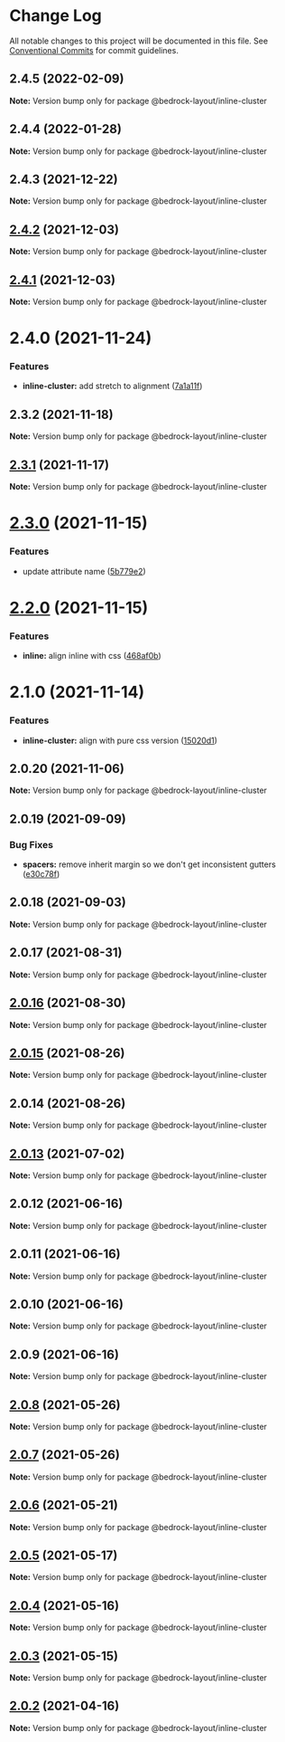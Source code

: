 # Change Log

All notable changes to this project will be documented in this file.
See [Conventional Commits](https://conventionalcommits.org) for commit guidelines.

## 2.4.5 (2022-02-09)

**Note:** Version bump only for package @bedrock-layout/inline-cluster





## 2.4.4 (2022-01-28)

**Note:** Version bump only for package @bedrock-layout/inline-cluster





## 2.4.3 (2021-12-22)

**Note:** Version bump only for package @bedrock-layout/inline-cluster





## [2.4.2](https://github.com/Bedrock-Layouts/Bedrock/compare/@bedrock-layout/inline-cluster@2.4.1...@bedrock-layout/inline-cluster@2.4.2) (2021-12-03)

**Note:** Version bump only for package @bedrock-layout/inline-cluster





## [2.4.1](https://github.com/Bedrock-Layouts/Bedrock/compare/@bedrock-layout/inline-cluster@2.4.0...@bedrock-layout/inline-cluster@2.4.1) (2021-12-03)

**Note:** Version bump only for package @bedrock-layout/inline-cluster





# 2.4.0 (2021-11-24)


### Features

* **inline-cluster:** add stretch to alignment ([7a1a11f](https://github.com/Bedrock-Layouts/Bedrock/commit/7a1a11fb55b54c6cf2c459e04aaa30b132f11c6d))





## 2.3.2 (2021-11-18)

**Note:** Version bump only for package @bedrock-layout/inline-cluster





## [2.3.1](https://github.com/Bedrock-Layouts/Bedrock/compare/@bedrock-layout/inline-cluster@2.3.0...@bedrock-layout/inline-cluster@2.3.1) (2021-11-17)

**Note:** Version bump only for package @bedrock-layout/inline-cluster





# [2.3.0](https://github.com/Bedrock-Layouts/Bedrock/compare/@bedrock-layout/inline-cluster@2.2.0...@bedrock-layout/inline-cluster@2.3.0) (2021-11-15)


### Features

* update attribute name ([5b779e2](https://github.com/Bedrock-Layouts/Bedrock/commit/5b779e2d539e94c94464204039126efbb7d12f2c))





# [2.2.0](https://github.com/Bedrock-Layouts/Bedrock/compare/@bedrock-layout/inline-cluster@2.1.0...@bedrock-layout/inline-cluster@2.2.0) (2021-11-15)


### Features

* **inline:** align inline with css ([468af0b](https://github.com/Bedrock-Layouts/Bedrock/commit/468af0babf783f912e98d5e98a88466df6e29397))





# 2.1.0 (2021-11-14)


### Features

* **inline-cluster:** align with pure css version ([15020d1](https://github.com/Bedrock-Layouts/Bedrock/commit/15020d165178bdfe111092a6675ac167799ca847))





## 2.0.20 (2021-11-06)

**Note:** Version bump only for package @bedrock-layout/inline-cluster





## 2.0.19 (2021-09-09)


### Bug Fixes

* **spacers:** remove inherit margin so we don't get inconsistent gutters ([e30c78f](https://github.com/Bedrock-Layouts/Bedrock/commit/e30c78f76eae5bbfd49e61df1cd479501ae0486b))





## 2.0.18 (2021-09-03)

**Note:** Version bump only for package @bedrock-layout/inline-cluster





## 2.0.17 (2021-08-31)

**Note:** Version bump only for package @bedrock-layout/inline-cluster





## [2.0.16](https://github.com/Bedrock-Layouts/Bedrock/compare/@bedrock-layout/inline-cluster@2.0.15...@bedrock-layout/inline-cluster@2.0.16) (2021-08-30)

**Note:** Version bump only for package @bedrock-layout/inline-cluster





## [2.0.15](https://github.com/Bedrock-Layouts/Bedrock/compare/@bedrock-layout/inline-cluster@2.0.14...@bedrock-layout/inline-cluster@2.0.15) (2021-08-26)

**Note:** Version bump only for package @bedrock-layout/inline-cluster





## 2.0.14 (2021-08-26)

**Note:** Version bump only for package @bedrock-layout/inline-cluster





## [2.0.13](https://github.com/Bedrock-Layouts/Bedrock/compare/@bedrock-layout/inline-cluster@2.0.12...@bedrock-layout/inline-cluster@2.0.13) (2021-07-02)

**Note:** Version bump only for package @bedrock-layout/inline-cluster





## 2.0.12 (2021-06-16)

**Note:** Version bump only for package @bedrock-layout/inline-cluster





## 2.0.11 (2021-06-16)

**Note:** Version bump only for package @bedrock-layout/inline-cluster





## 2.0.10 (2021-06-16)

**Note:** Version bump only for package @bedrock-layout/inline-cluster





## 2.0.9 (2021-06-16)

**Note:** Version bump only for package @bedrock-layout/inline-cluster





## [2.0.8](https://github.com/Bedrock-Layouts/Bedrock/compare/@bedrock-layout/inline-cluster@2.0.7...@bedrock-layout/inline-cluster@2.0.8) (2021-05-26)

**Note:** Version bump only for package @bedrock-layout/inline-cluster





## [2.0.7](https://github.com/Bedrock-Layouts/Bedrock/compare/@bedrock-layout/inline-cluster@2.0.6...@bedrock-layout/inline-cluster@2.0.7) (2021-05-26)

**Note:** Version bump only for package @bedrock-layout/inline-cluster





## [2.0.6](https://github.com/Bedrock-Layouts/Bedrock/compare/@bedrock-layout/inline-cluster@2.0.5...@bedrock-layout/inline-cluster@2.0.6) (2021-05-21)

**Note:** Version bump only for package @bedrock-layout/inline-cluster





## [2.0.5](https://github.com/Bedrock-Layouts/Bedrock/compare/@bedrock-layout/inline-cluster@2.0.4...@bedrock-layout/inline-cluster@2.0.5) (2021-05-17)

**Note:** Version bump only for package @bedrock-layout/inline-cluster





## [2.0.4](https://github.com/Bedrock-Layouts/Bedrock/compare/@bedrock-layout/inline-cluster@2.0.3...@bedrock-layout/inline-cluster@2.0.4) (2021-05-16)

**Note:** Version bump only for package @bedrock-layout/inline-cluster





## [2.0.3](https://github.com/Bedrock-Layouts/Bedrock/compare/@bedrock-layout/inline-cluster@2.0.2...@bedrock-layout/inline-cluster@2.0.3) (2021-05-15)

**Note:** Version bump only for package @bedrock-layout/inline-cluster





## [2.0.2](https://github.com/Bedrock-Layouts/Bedrock/compare/@bedrock-layout/inline-cluster@2.0.1...@bedrock-layout/inline-cluster@2.0.2) (2021-04-16)

**Note:** Version bump only for package @bedrock-layout/inline-cluster

